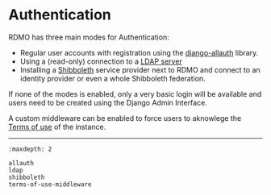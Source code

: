 # Authentication

RDMO has three main modes for Authentication:

* Regular user accounts with registration using the [django-allauth](allauth) library.
* Using a (read-only) connection to a [LDAP server](ldap)
* Installing a [Shibboleth](shibboleth) service provider next to RDMO and connect to an identity provider or even a whole Shibboleth federation.

If none of the modes is enabled, only a very basic login will be available and users need to be created using the Django Admin Interface.

A custom middleware can be enabled to force users to aknowlege the [Terms of use](terms-of-use-middleware) of the instance.

---

```{toctree}
:maxdepth: 2

allauth
ldap
shibboleth
terms-of-use-middleware
```
